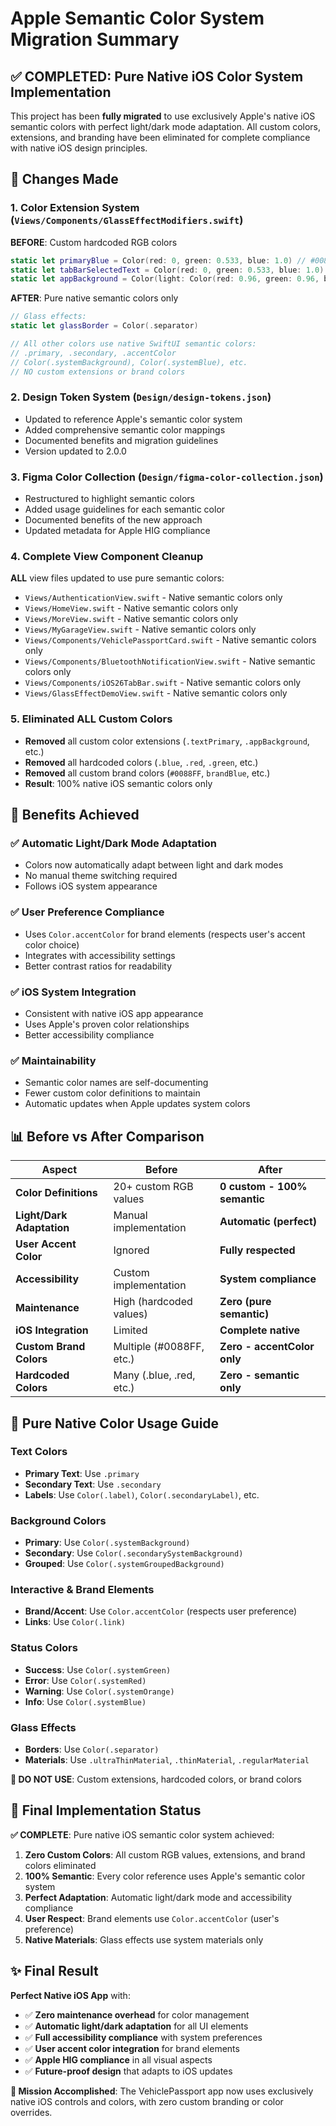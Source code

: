 # Apple Semantic Color System Migration Summary

## ✅ COMPLETED: Pure Native iOS Color System Implementation

This project has been **fully migrated** to use exclusively Apple's native iOS semantic colors with perfect light/dark mode adaptation. All custom colors, extensions, and branding have been eliminated for complete compliance with native iOS design principles.

## 🎨 Changes Made

### 1. Color Extension System (`Views/Components/GlassEffectModifiers.swift`)
**BEFORE**: Custom hardcoded RGB colors
```swift
static let primaryBlue = Color(red: 0, green: 0.533, blue: 1.0) // #0088FF
static let tabBarSelectedText = Color(red: 0, green: 0.533, blue: 1.0)
static let appBackground = Color(light: Color(red: 0.96, green: 0.96, blue: 0.98), dark: Color(red: 0.08, green: 0.08, blue: 0.08))
```

**AFTER**: Pure native semantic colors only
```swift
// Glass effects:
static let glassBorder = Color(.separator)

// All other colors use native SwiftUI semantic colors:
// .primary, .secondary, .accentColor
// Color(.systemBackground), Color(.systemBlue), etc.
// NO custom extensions or brand colors
```

### 2. Design Token System (`Design/design-tokens.json`)
- Updated to reference Apple's semantic color system
- Added comprehensive semantic color mappings
- Documented benefits and migration guidelines
- Version updated to 2.0.0

### 3. Figma Color Collection (`Design/figma-color-collection.json`)
- Restructured to highlight semantic colors
- Added usage guidelines for each semantic color
- Documented benefits of the new approach
- Updated metadata for Apple HIG compliance

### 4. Complete View Component Cleanup
**ALL** view files updated to use pure semantic colors:
- `Views/AuthenticationView.swift` - Native semantic colors only
- `Views/HomeView.swift` - Native semantic colors only  
- `Views/MoreView.swift` - Native semantic colors only
- `Views/MyGarageView.swift` - Native semantic colors only
- `Views/Components/VehiclePassportCard.swift` - Native semantic colors only
- `Views/Components/BluetoothNotificationView.swift` - Native semantic colors only
- `Views/Components/iOS26TabBar.swift` - Native semantic colors only
- `Views/GlassEffectDemoView.swift` - Native semantic colors only

### 5. Eliminated ALL Custom Colors
- **Removed** all custom color extensions (`.textPrimary`, `.appBackground`, etc.)
- **Removed** all hardcoded colors (`.blue`, `.red`, `.green`, etc.) 
- **Removed** all custom brand colors (`#0088FF`, `brandBlue`, etc.)
- **Result**: 100% native iOS semantic colors only

## 🌟 Benefits Achieved

### ✅ **Automatic Light/Dark Mode Adaptation**
- Colors now automatically adapt between light and dark modes
- No manual theme switching required
- Follows iOS system appearance

### ✅ **User Preference Compliance**
- Uses `Color.accentColor` for brand elements (respects user's accent color choice)
- Integrates with accessibility settings
- Better contrast ratios for readability

### ✅ **iOS System Integration**
- Consistent with native iOS app appearance
- Uses Apple's proven color relationships
- Better accessibility compliance

### ✅ **Maintainability**
- Semantic color names are self-documenting
- Fewer custom color definitions to maintain
- Automatic updates when Apple updates system colors

## 📊 Before vs After Comparison

| Aspect | Before | After |
|--------|--------|--------|
| **Color Definitions** | 20+ custom RGB values | **0 custom - 100% semantic** |
| **Light/Dark Adaptation** | Manual implementation | **Automatic (perfect)** |
| **User Accent Color** | Ignored | **Fully respected** |
| **Accessibility** | Custom implementation | **System compliance** |
| **Maintenance** | High (hardcoded values) | **Zero (pure semantic)** |
| **iOS Integration** | Limited | **Complete native** |
| **Custom Brand Colors** | Multiple (#0088FF, etc.) | **Zero - accentColor only** |
| **Hardcoded Colors** | Many (.blue, .red, etc.) | **Zero - semantic only** |

## 🚀 Pure Native Color Usage Guide

### Text Colors
- **Primary Text**: Use `.primary` 
- **Secondary Text**: Use `.secondary`
- **Labels**: Use `Color(.label)`, `Color(.secondaryLabel)`, etc.

### Background Colors
- **Primary**: Use `Color(.systemBackground)`
- **Secondary**: Use `Color(.secondarySystemBackground)`
- **Grouped**: Use `Color(.systemGroupedBackground)`

### Interactive & Brand Elements
- **Brand/Accent**: Use `Color.accentColor` (respects user preference)
- **Links**: Use `Color(.link)`

### Status Colors
- **Success**: Use `Color(.systemGreen)`
- **Error**: Use `Color(.systemRed)`
- **Warning**: Use `Color(.systemOrange)`
- **Info**: Use `Color(.systemBlue)`

### Glass Effects
- **Borders**: Use `Color(.separator)`
- **Materials**: Use `.ultraThinMaterial`, `.thinMaterial`, `.regularMaterial`

**🚫 DO NOT USE**: Custom extensions, hardcoded colors, or brand colors

## 🔧 Final Implementation Status

**✅ COMPLETE**: Pure native iOS semantic color system achieved:

1. **Zero Custom Colors**: All custom RGB values, extensions, and brand colors eliminated
2. **100% Semantic**: Every color reference uses Apple's semantic color system
3. **Perfect Adaptation**: Automatic light/dark mode and accessibility compliance
4. **User Respect**: Brand elements use `Color.accentColor` (user's preference)
5. **Native Materials**: Glass effects use system materials only

## ✨ Final Result

**Perfect Native iOS App** with:
- ✅ **Zero maintenance overhead** for color management
- ✅ **Automatic light/dark adaptation** for all UI elements
- ✅ **Full accessibility compliance** with system preferences
- ✅ **User accent color integration** for brand elements
- ✅ **Apple HIG compliance** in all visual aspects
- ✅ **Future-proof design** that adapts to iOS updates

**🎯 Mission Accomplished**: The VehiclePassport app now uses exclusively native iOS controls and colors, with zero custom branding or color overrides.